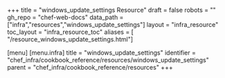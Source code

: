 +++
title = "windows_update_settings Resource"
draft = false
robots = ""
gh_repo = "chef-web-docs"
data_path = ["infra","resources","windows_update_settings"]
layout = "infra_resource"
toc_layout = "infra_resource_toc"
aliases = [ "/resource_windows_update_settings.html"]

[menu]
  [menu.infra]
    title = "windows_update_settings"
    identifier = "chef_infra/cookbook_reference/resources/windows_update_settings"
    parent = "chef_infra/cookbook_reference/resources"
+++

<!-- The contents of this page are automatically generated from the windows_update_settings.yaml file in the data directory. -->
<!-- To suggest a change, edit the https://github.com/chef/chef/blob/main/lib/chef/resource/windows_update_settings.rb file
      and submit a pull request to the https://github.com/chef/chef repository. -->
